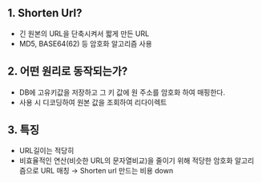 ## 1. Shorten Url?

- 긴 원본의 URL을 단축시켜서 짧게 만든 URL
- MD5, BASE64(62) 등 암호화 알고리즘 사용

## 2. 어떤 원리로 동작되는가?

- DB에 고유키값을 저장하고 그 키 값에 원 주소를 암호화 하여 매핑한다.
- 사용 시 디코딩하여 원본 값을 조회하여 리다이렉트

## 3. 특징

- URL길이는 적당히
- 비효율적인 연산(비슷한 URL의 문자열비교)을 줄이기 위해 적당한 암호화 알고리즘으로 URL 매칭 → Shorten url 만드는 비용 down

